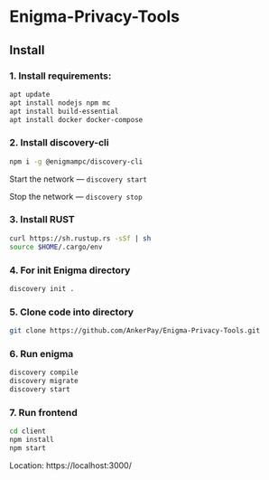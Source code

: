 # Enigma-Privacy-Tools

## Install
### 1. Install requirements:
```bash
apt update
apt install nodejs npm mc
apt install build-essential
apt install docker docker-compose
```
### 2. Install discovery-cli
```bash
npm i -g @enigmampc/discovery-cli
```
Start the network — `discovery start`

Stop the network — `discovery stop`

### 3. Install RUST
```bash
curl https://sh.rustup.rs -sSf | sh
source $HOME/.cargo/env
```

### 4. For init Enigma directory
```bash
discovery init .
```

### 5. Clone code into directory
```bash
git clone https://github.com/AnkerPay/Enigma-Privacy-Tools.git
```
### 6. Run enigma
```bash
discovery compile
discovery migrate
discovery start
```

### 7. Run frontend
```bash
cd client
npm install
npm start
```

Location: https://localhost:3000/



